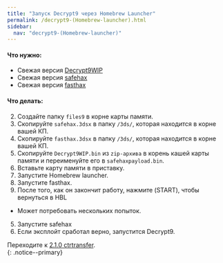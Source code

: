 ```yaml
---
title: "Запуск Decrypt9 через Homebrew Launcher"
permalink: /decrypt9-(Homebrew-launcher).html
sidebar:
  nav: "decrypt9-(Homebrew-launcher)"
---
```


#### <a name="what_need" />Что нужно: 

* Свежая версия [Decrypt9WIP](https://github.com/d0k3/Decrypt9WIP/releases/)
* Свежая версия [safehax](https://github.com/TiniVi/safehax/releases/latest)
* Свежая версия [fasthax](https://github.com/nedwill/fasthax/releases/latest)

#### <a name="instructions" />Что делать:

2. Создайте папку `files9` в корне карты памяти. 
3. Скопируйте `safehax.3dsx` в папку `/3ds/`, которая находится в корне вашей КП.
4. Скопируйте `fasthax.3dsx` в папку `/3ds/`, которая находится в корне вашей КП.
3. Скопируйте `Decrypt9WIP.bin` из `zip-архива` в корень кашей карты памяти и переименуйте его в `safehaxpayload.bin`.
4. Вставьте карту памяти в приставку.
4. Запустите Homebrew launcher.
4. Запустите fasthax.
4. После того, как он закончит работу, нажмите (START), чтобы вернуться в HBL
  + Может потребовать нескольких попыток.
5. Запустите safehax
4. Если эксплойт сработал верно, запустится Decrypt9.

Переходите к [2.1.0 ctrtransfer](2.1.0-ctrtransfer).    
{: .notice--primary}

